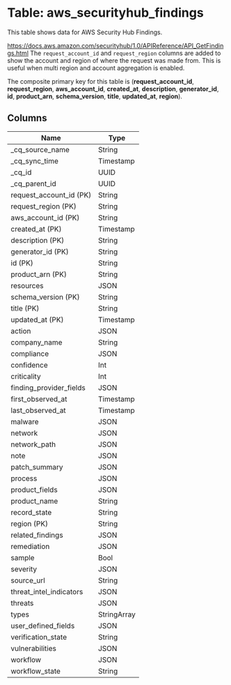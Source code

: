 # Table: aws_securityhub_findings

This table shows data for AWS Security Hub Findings.

https://docs.aws.amazon.com/securityhub/1.0/APIReference/API_GetFindings.html
The `request_account_id` and `request_region` columns are added to show the account and region of where the request was made from.
This is useful when multi region and account aggregation is enabled.

The composite primary key for this table is (**request_account_id**, **request_region**, **aws_account_id**, **created_at**, **description**, **generator_id**, **id**, **product_arn**, **schema_version**, **title**, **updated_at**, **region**).

## Columns

| Name          | Type          |
| ------------- | ------------- |
|_cq_source_name|String|
|_cq_sync_time|Timestamp|
|_cq_id|UUID|
|_cq_parent_id|UUID|
|request_account_id (PK)|String|
|request_region (PK)|String|
|aws_account_id (PK)|String|
|created_at (PK)|Timestamp|
|description (PK)|String|
|generator_id (PK)|String|
|id (PK)|String|
|product_arn (PK)|String|
|resources|JSON|
|schema_version (PK)|String|
|title (PK)|String|
|updated_at (PK)|Timestamp|
|action|JSON|
|company_name|String|
|compliance|JSON|
|confidence|Int|
|criticality|Int|
|finding_provider_fields|JSON|
|first_observed_at|Timestamp|
|last_observed_at|Timestamp|
|malware|JSON|
|network|JSON|
|network_path|JSON|
|note|JSON|
|patch_summary|JSON|
|process|JSON|
|product_fields|JSON|
|product_name|String|
|record_state|String|
|region (PK)|String|
|related_findings|JSON|
|remediation|JSON|
|sample|Bool|
|severity|JSON|
|source_url|String|
|threat_intel_indicators|JSON|
|threats|JSON|
|types|StringArray|
|user_defined_fields|JSON|
|verification_state|String|
|vulnerabilities|JSON|
|workflow|JSON|
|workflow_state|String|